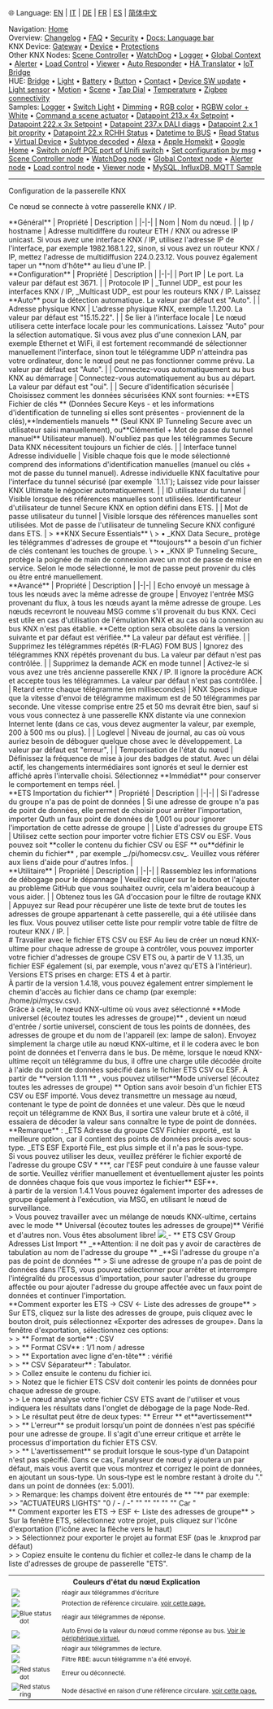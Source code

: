 🌐 Language: [EN](/node-red-contrib-knx-ultimate/wiki/Gateway-configuration) | [IT](/node-red-contrib-knx-ultimate/wiki/it-Gateway-configuration) | [DE](/node-red-contrib-knx-ultimate/wiki/de-Gateway-configuration) | [FR](/node-red-contrib-knx-ultimate/wiki/fr-Gateway-configuration) | [ES](/node-red-contrib-knx-ultimate/wiki/es-Gateway-configuration) | [简体中文](/node-red-contrib-knx-ultimate/wiki/zh-CN-Gateway-configuration)
<!-- NAV START -->
Navigation: [Home](https://supergiovane.github.io/node-red-contrib-knx-ultimate/wiki/Home)  
Overview: [Changelog](https://github.com/Supergiovane/node-red-contrib-knx-ultimate/blob/master/CHANGELOG.md) • [FAQ](https://supergiovane.github.io/node-red-contrib-knx-ultimate/wiki/FAQ-Troubleshoot) • [Security](https://supergiovane.github.io/node-red-contrib-knx-ultimate/wiki/SECURITY) • [Docs: Language bar](https://supergiovane.github.io/node-red-contrib-knx-ultimate/wiki/Docs-Language-Bar)  
KNX Device: [Gateway](https://supergiovane.github.io/node-red-contrib-knx-ultimate/wiki/Gateway-configuration) • [Device](https://supergiovane.github.io/node-red-contrib-knx-ultimate/wiki/Device) • [Protections](https://supergiovane.github.io/node-red-contrib-knx-ultimate/wiki/Protections)  
Other KNX Nodes: [Scene Controller](https://supergiovane.github.io/node-red-contrib-knx-ultimate/wiki/SceneController-Configuration) • [WatchDog](https://supergiovane.github.io/node-red-contrib-knx-ultimate/wiki/WatchDog-Configuration) • [Logger](https://supergiovane.github.io/node-red-contrib-knx-ultimate/wiki/Logger-Configuration) • [Global Context](https://supergiovane.github.io/node-red-contrib-knx-ultimate/wiki/GlobalVariable) • [Alerter](https://supergiovane.github.io/node-red-contrib-knx-ultimate/wiki/Alerter-Configuration) • [Load Control](https://supergiovane.github.io/node-red-contrib-knx-ultimate/wiki/LoadControl-Configuration) • [Viewer](https://supergiovane.github.io/node-red-contrib-knx-ultimate/wiki/knxUltimateViewer) • [Auto Responder](https://supergiovane.github.io/node-red-contrib-knx-ultimate/wiki/KNXAutoResponder) • [HA Translator](https://supergiovane.github.io/node-red-contrib-knx-ultimate/wiki/HATranslator) • [IoT Bridge](https://supergiovane.github.io/node-red-contrib-knx-ultimate/wiki/IoT-Bridge-Configuration)  
HUE: [Bridge](https://supergiovane.github.io/node-red-contrib-knx-ultimate/wiki/HUE+Bridge+configuration) • [Light](https://supergiovane.github.io/node-red-contrib-knx-ultimate/wiki/HUE+Light) • [Battery](https://supergiovane.github.io/node-red-contrib-knx-ultimate/wiki/HUE+Battery) • [Button](https://supergiovane.github.io/node-red-contrib-knx-ultimate/wiki/HUE+Button) • [Contact](https://supergiovane.github.io/node-red-contrib-knx-ultimate/wiki/HUE+Contact+sensor) • [Device SW update](https://supergiovane.github.io/node-red-contrib-knx-ultimate/wiki/HUE+Device+software+update) • [Light sensor](https://supergiovane.github.io/node-red-contrib-knx-ultimate/wiki/HUE+Light+sensor) • [Motion](https://supergiovane.github.io/node-red-contrib-knx-ultimate/wiki/HUE+Motion) • [Scene](https://supergiovane.github.io/node-red-contrib-knx-ultimate/wiki/HUE+Scene) • [Tap Dial](https://supergiovane.github.io/node-red-contrib-knx-ultimate/wiki/HUE+Tapdial) • [Temperature](https://supergiovane.github.io/node-red-contrib-knx-ultimate/wiki/HUE+Temperature+sensor) • [Zigbee connectivity](https://supergiovane.github.io/node-red-contrib-knx-ultimate/wiki/HUE+Zigbee+connectivity)  
Samples: [Logger](https://supergiovane.github.io/node-red-contrib-knx-ultimate/wiki/Logger-Sample) • [Switch Light](https://supergiovane.github.io/node-red-contrib-knx-ultimate/wiki/-Sample---Switch-light) • [Dimming](https://supergiovane.github.io/node-red-contrib-knx-ultimate/wiki/-Sample---Dimming) • [RGB color](https://supergiovane.github.io/node-red-contrib-knx-ultimate/wiki/-Sample---RGB-Color) • [RGBW color + White](https://supergiovane.github.io/node-red-contrib-knx-ultimate/wiki/-Sample---RGBW-Color-plus-White) • [Command a scene actuator](https://supergiovane.github.io/node-red-contrib-knx-ultimate/wiki/-Sample---Control-a-scene-actuator) • [Datapoint 213.x 4x Setpoint](https://supergiovane.github.io/node-red-contrib-knx-ultimate/wiki/-Sample---DPT213) • [Datapoint 222.x 3x Setpoint](https://supergiovane.github.io/node-red-contrib-knx-ultimate/wiki/-Sample---DPT222) • [Datapoint 237.x DALI diags](https://supergiovane.github.io/node-red-contrib-knx-ultimate/wiki/-Sample---DPT237) • [Datapoint 2.x 1 bit proprity](https://supergiovane.github.io/node-red-contrib-knx-ultimate/wiki/-Sample---DPT2) • [Datapoint 22.x RCHH Status](https://supergiovane.github.io/node-red-contrib-knx-ultimate/wiki/-Sample---DPT22) • [Datetime to BUS](https://supergiovane.github.io/node-red-contrib-knx-ultimate/wiki/-Sample---DateTime-to-BUS) • [Read Status](https://supergiovane.github.io/node-red-contrib-knx-ultimate/wiki/-Sample---Read-value-from-Device) • [Virtual Device](https://supergiovane.github.io/node-red-contrib-knx-ultimate/wiki/-Sample---Virtual-Device) • [Subtype decoded](https://supergiovane.github.io/node-red-contrib-knx-ultimate/wiki/-Sample---Subtype) • [Alexa](https://supergiovane.github.io/node-red-contrib-knx-ultimate/wiki/-Sample---Alexa) • [Apple Homekit](https://supergiovane.github.io/node-red-contrib-knx-ultimate/wiki/-Sample---Apple-Homekit) • [Google Home](https://supergiovane.github.io/node-red-contrib-knx-ultimate/wiki/-Sample---Google-Assistant) • [Switch on/off POE port of Unifi switch](https://supergiovane.github.io/node-red-contrib-knx-ultimate/wiki/-Sample---UnifiPOE) • [Set configuration by msg](https://supergiovane.github.io/node-red-contrib-knx-ultimate/wiki/-Sample-setConfig) • [Scene Controller node](https://supergiovane.github.io/node-red-contrib-knx-ultimate/wiki/Sample-Scene-Node) • [WatchDog node](https://supergiovane.github.io/node-red-contrib-knx-ultimate/wiki/-Sample---WatchDog) • [Global Context node](https://supergiovane.github.io/node-red-contrib-knx-ultimate/wiki/SampleGlobalContextNode) • [Alerter node](https://supergiovane.github.io/node-red-contrib-knx-ultimate/wiki/SampleAlerter) • [Load control node](https://supergiovane.github.io/node-red-contrib-knx-ultimate/wiki/SampleLoadControl) • [Viewer node](https://supergiovane.github.io/node-red-contrib-knx-ultimate/wiki/knxUltimateViewer) • [MySQL, InfluxDB, MQTT Sample](https://supergiovane.github.io/node-red-contrib-knx-ultimate/wiki/Sample-KNX2MQTT-KNX2MySQL-KNX2InfluxDB)
<!-- NAV END -->
---
Configuration de la passerelle KNX
<p> Ce nœud se connecte à votre passerelle KNX / IP. </p>
**Général**
| Propriété | Description |
|-|-|
| Nom | Nom du nœud. |
| Ip / hostname | Adresse multidiffère du routeur ETH / KNX ou adresse IP unicast. Si vous avez une interface KNX / IP, utilisez l'adresse IP de l'interface, par exemple 1982.168.1.22, sinon, si vous avez un routeur KNX / IP, mettez l'adresse de multidiffusion 224.0.23.12. Vous pouvez également taper un **nom d'hôte** au lieu d'une IP. |
<br/>
**Configuration**
| Propriété | Description |
|-|-|
| Port IP | Le port. La valeur par défaut est 3671. |
| Protocole IP | _Tunnel UDP_ est pour les interfaces KNX / IP, _Multicast UDP_ est pour les routeurs KNX / IP. Laissez **Auto** pour la détection automatique. La valeur par défaut est "Auto". |
| Adresse physique KNX | L'adresse physique KNX, exemple 1.1.200. La valeur par défaut est "15.15.22". |
| Se lier à l'interface locale | Le nœud utilisera cette interface locale pour les communications. Laissez "Auto" pour la sélection automatique. Si vous avez plus d'une connexion LAN, par exemple Ethernet et WiFi, il est fortement recommandé de sélectionner manuellement l'interface, sinon tout le télégramme UDP n'atteindra pas votre ordinateur, donc le nœud peut ne pas fonctionner comme prévu. La valeur par défaut est "Auto". |
| Connectez-vous automatiquement au bus KNX au démarrage | Connectez-vous automatiquement au bus au départ. La valeur par défaut est "oui". |
| Secure d'identification sécurisée | Choisissez comment les données sécurisées KNX sont fournies: **ETS Fichier de clés ** (Données Secure Keys - et les informations d'identification de tunneling si elles sont présentes - proviennent de la clés),**Indementiels manuels ** (Seul KNX IP Tunneling Secure avec un utilisateur saisi manuellement), ou**Clémentiel + Mot de passe du tunnel manuel** Utilisateur manuel). N'oubliez pas que les télégrammes Secure Data KNX nécessitent toujours un fichier de clés. |
| Interface tunnel Adresse individuelle | Visible chaque fois que le mode sélectionné comprend des informations d'identification manuelles (manuel ou clés + mot de passe du tunnel manuel). Adresse individuelle KNX facultative pour l'interface du tunnel sécurisé (par exemple `1.1.1`); Laissez vide pour laisser KNX Ultimate le négocier automatiquement. |
| ID utilisateur du tunnel | Visible lorsque des références manuelles sont utilisées. Identificateur d'utilisateur de tunnel Secure KNX en option défini dans ETS. |
| Mot de passe utilisateur du tunnel | Visible lorsque des références manuelles sont utilisées. Mot de passe de l'utilisateur de tunneling Secure KNX configuré dans ETS. |
> **KNX Secure Essentials** \
> • _KNX Data Secure_ protège les télégrammes d'adresses de groupe et **toujours** a besoin d'un fichier de clés contenant les touches de groupe. \
> • _KNX IP Tunneling Secure_ protège la poignée de main de connexion avec un mot de passe de mise en service. Selon le mode sélectionné, le mot de passe peut provenir du clés ou être entré manuellement.
<br/>
**Avancé**
| Propriété | Description |
|-|-|
| Echo envoyé un message à tous les nœuds avec la même adresse de groupe | Envoyez l'entrée MSG provenant du flux, à tous les nœuds ayant la même adresse de groupe. Les nœuds recevront le nouveau MSG comme s'il provenait du bus KNX. Ceci est utile en cas d'utilisation de l'émulation KNX et au cas où la connexion au bus KNX n'est pas établie. **Cette option sera obsolète dans la version suivante et par défaut est vérifiée.** La valeur par défaut est vérifiée. |
| Supprimez les télégrammes répétés (R-FLAG) FOM BUS | Ignorez des télégrammes KNX répétés provenant du bus. La valeur par défaut n'est pas contrôlée. |
| Supprimez la demande ACK en mode tunnel | Activez-le si vous avez une très ancienne passerelle KNX / IP. Il ignore la procédure ACK et accepte tous les télégrammes. La valeur par défaut n'est pas contrôlée. |
| Retard entre chaque télégramme (en millisecondes) | KNX Specs indique que la vitesse d'envoi de télégramme maximum est de 50 télégrammes par seconde. Une vitesse comprise entre 25 et 50 ms devrait être bien, sauf si vous vous connectez à une passerelle KNX distante via une connexion Internet lente (dans ce cas, vous devez augmenter la valeur, par exemple, 200 à 500 ms ou plus). |
| Loglevel | Niveau de journal, au cas où vous auriez besoin de déboguer quelque chose avec le développement. La valeur par défaut est "erreur", |
| Temporisation de l'état du nœud | Définissez la fréquence de mise à jour des badges de statut. Avec un délai actif, les changements intermédiaires sont ignorés et seul le dernier est affiché après l'intervalle choisi. Sélectionnez **Immédiat** pour conserver le comportement en temps réel. |
<br/>
**ETS Importation du fichier**
| Propriété | Description |
|-|-|
| Si l'adresse du groupe n'a pas de point de données | Si une adresse de groupe n'a pas de point de données, elle permet de choisir pour arrêter l'importation, importer Quth un faux point de données de 1,001 ou pour ignorer l'importation de cette adresse de groupe |
| Liste d'adresses du groupe ETS | Utilisez cette section pour importer votre fichier ETS CSV ou ESF. Vous pouvez soit **coller le contenu du fichier CSV ou ESF ** ou**définir le chemin du fichier** , par exemple _./pi/homecsv.csv_. Veuillez vous référer aux liens d'aide pour d'autres Infos. |
<br/>
**Utilitaire**
| Propriété | Description |
|-|-|
| Rassemblez les informations de débogage pour le dépannage | Veuillez cliquer sur le bouton et l'ajouter au problème GitHub que vous souhaitez ouvrir, cela m'aidera beaucoup à vous aider. |
| Obtenez tous les GA d'occasion pour le filtre de routage KNX | Appuyez sur Read pour récupérer une liste de texte brut de toutes les adresses de groupe appartenant à cette passerelle, qui a été utilisée dans les flux. Vous pouvez utiliser cette liste pour remplir votre table de filtre de routeur KNX / IP. |
<br/>
# Travailler avec le fichier ETS CSV ou ESF
Au lieu de créer un nœud KNX-ultime pour chaque adresse de groupe à contrôler, vous pouvez importer votre fichier d'adresses de groupe CSV ETS ou, à partir de V 1.1.35, un fichier ESF également (si, par exemple, vous n'avez qu'ETS à l'intérieur). Versions ETS prises en charge: ETS 4 et à partir. <br/>
À partir de la version 1.4.18, vous pouvez également entrer simplement le chemin d'accès au fichier dans ce champ (par exemple: /home/pi/mycsv.csv). <br/>
Grâce à cela, le nœud KNX-ultime où vous avez sélectionné **Mode universel (écoutez toutes les adresses de groupe)** , devient un nœud d'entrée / sortie universel, conscient de tous les points de données, des adresses de groupe et du nom de l'appareil (ex: lampe de salon). Envoyez simplement la charge utile au nœud KNX-ultime, et il le codera avec le bon point de données et l'enverra dans le bus. De même, lorsque le nœud KNX-ultime reçoit un télégramme du bus, il offre une charge utile décodée droite à l'aide du point de données spécifié dans le fichier ETS CSV ou ESF.
À partir de **version 1.1.11 ** , vous pouvez utiliser**Mode universel (écoutez toutes les adresses de groupe) ** Option sans avoir besoin d'un fichier ETS CSV ou ESF importé. Vous devez transmettre un message au nœud, contenant le type de point de données et une valeur. Dès que le nœud reçoit un télégramme de KNX Bus, il sortira une valeur brute et à côté, il essaiera de décoder la valeur sans connaître le type de point de données. <Br />**Remarque** : _ETS Adresse du groupe CSV Fichier exporté_ est la meilleure option, car il contient des points de données précis avec sous-type. _ETS ESF Exporté File_ est plus simple et il n'a pas le sous-type. <Br />
Si vous pouvez utiliser les deux, veuillez préférer le fichier exporté de l'adresse du groupe CSV * ***, car l'ESF peut conduire à une fausse valeur de sortie. Veuillez vérifier manuellement et éventuellement ajuster les points de données chaque fois que vous importez le fichier** ESF**. <Br /> à partir de la version 1.4.1 Vous pouvez également importer des adresses de groupe également à l'exécution, via MSG, en utilisant le nœud de surveillance. <br />
> Vous pouvez travailler avec un mélange de nœuds KNX-ultime, certains avec le mode ** Universal (écoutez toutes les adresses de groupe)** Vérifié et d'autres non. Vous êtes absolument libre!
<a href = "https://youtu.be/egrbr_kwp9i"> <img src = 'https://raw.githubusercontent.com/supergiovane/node-red-contrib-knx-ultimate/masmg/yt.png'> </a>
- ** ETS CSV Group Adresses List Import ** _**Attention: il ne doit pas y avoir de caractères de tabulation au nom de l'adresse du groupe ** _**Si l'adresse du groupe n'a pas de point de données ** > Si une adresse de groupe n'a pas de point de données dans l'ETS, vous pouvez sélectionner pour arrêter et interrompre l'intégralité du processus d'importation, pour sauter l'adresse du groupe affectée ou pour ajouter l'adresse du groupe affectée avec un faux point de données et continuer l'importation. <br/>**Comment exporter les ETS -> CSV <- Liste des adresses de groupe** > Sur ETS, cliquez sur la liste des adresses de groupe, puis cliquez avec le bouton droit, puis sélectionnez «Exporter des adresses de groupe». Dans la fenêtre d'exportation, sélectionnez ces options: <br />
>
> ** Format de sortie** : CSV <Br />
>
> ** Format CSV** : 1/1 nom / adresse <br />
>
> ** Exportation avec ligne d'en-tête** : vérifié <br />
>
> ** CSV Séparateur** : Tabulator. <br />
>
> Collez ensuite le contenu du fichier ici. <br />
>
> Notez que le fichier ETS CSV doit contenir les points de données pour chaque adresse de groupe. <br />
>
> Le nœud analyse votre fichier CSV ETS avant de l'utiliser et vous indiquera les résultats dans l'onglet de débogage de la page Node-Red. <br />
>
> Le résultat peut être de deux types: ** Erreur ** et**avertissement** <br />
>
> ** L'erreur** se produit lorsqu'un point de données n'est pas spécifié pour une adresse de groupe. Il s'agit d'une erreur critique et arrête le processus d'importation du fichier ETS CSV. <br />
>
> ** L'avertissement** se produit lorsque le sous-type d'un Datapoint n'est pas spécifié. Dans ce cas, l'analyseur de nœud y ajoutera un par défaut, mais vous avertit que vous montrez et corrigez le point de données, en ajoutant un sous-type. Un sous-type est le nombre restant à droite du "." dans un point de données (ex: 5.001). <Br />
>
> Remarque: les champs doivent être entourés de ** "** par exemple: <br />
>> "ACTUATEURS LIGHTS" "0 / - / -" "" "" "" "" "" Car "<br/> ** Comment exporter les ETS -> ESF <- Liste des adresses de groupe**
> Sur la fenêtre ETS, sélectionnez votre projet, puis cliquez sur l'icône d'exportation (l'icône avec la flèche vers le haut) <br />
>
> Sélectionnez pour exporter le projet au format ESF (pas le .knxprod par défaut) <br />
>
> Copiez ensuite le contenu du fichier et collez-le dans le champ de la liste d'adresses de groupe de passerelle "ETS".
<p>
    <Table Style = "Font-Size: 12px">
        <tr>
        <th Colspan = "2" style = "Font-Size: 14px"> Couleurs d'état du nœud Explication </th>
        </tr>
        <tr>
        <td> <img src = "https://raw.githubusercontent.com/supergiovane/node-red-contrib-knx-ultimate/master/img/greendot.png"> </ img> </ td>
        <TD> réagir aux télégrammes d'écriture </td>
        </tr>
        <tr>
            <td> <img src = "https://raw.githubusercontent.com/supergiovane/node-red-contrib-knx-ultimate/master/img/greenring.png"> </ img> </ td>
            <TD> Protection de référence circulaire. <a href = "https://supergiovane.github.io/node-red-contrib-knx-ultimate/wiki" target = "_ blanc"> voir cette page. </a> </ td>
        </tr>
        <tr>
        <td><img src="https://raw.githubusercontent.com/Supergiovane/node-red-contrib-knx-ultimate/master/img/bluedot.png" alt="Blue status dot" /></td>
        <TD> réagir aux télégrammes de réponse. </td>
        </tr>
        <tr>
            <td> <img src = "https://raw.githubusercontent.com/supergiovane/node-red-contrib-knx-ultimate/master/img/bluering.png"> </img> </td>
            <TD> Auto Envoi de la valeur du nœud comme réponse au bus. <a href = "/node-red-contrib-knx-ultimate/wiki/-sample---virtual-device" cible = "_ Blank"> Voir le périphérique virtuel. </a> </ td>
        </tr>
        <tr>
            <td> <img src = "https://raw.githubusercontent.com/supergiovane/node-red-contrib-knx-ultimate/master/img/greudot.png"> </ img> </ td>
            <TD> réagir aux télégrammes de lecture. </td>
        </tr>
        <tr>
            <td> <img src = "https://raw.githubusercontent.com/supergiovane/node-red-contrib-knx-ultimate/master/img/greyring.png"> </ img> </ td>
            <TD> Filtre RBE: aucun télégramme n'a été envoyé. </td>
        </tr>
        <tr>
            <td><img src="https://raw.githubusercontent.com/Supergiovane/node-red-contrib-knx-ultimate/master/img/reddot.png" alt="Red status dot" /></td>
            <td> Erreur ou déconnecté. </td>
        </tr>
        <tr>
            <td><img src="https://raw.githubusercontent.com/Supergiovane/node-red-contrib-knx-ultimate/master/img/redring.png" alt="Red status ring" /></td>
            <TD> Node désactivé en raison d'une référence circulare. <a href = "https://supergiovane.github.io/node-red-contrib-knx-ultimate/wiki" target = "_ blanc"> voir cette page. </a> </ td>
        </tr>
    </ table>
</p>
